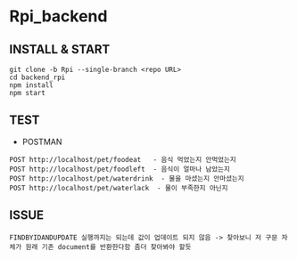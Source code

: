 # Rpi_backend

## INSTALL & START
    git clone -b Rpi --single-branch <repo URL>
    cd backend_rpi
    npm install
    npm start
  
## TEST
* POSTMAN
```  
POST http://localhost/pet/foodeat   - 음식 먹었는지 안먹었는지
POST http://localhost/pet/foodleft  - 음식이 얼마나 남았는지
POST http://localhost/pet/waterdrink  - 물을 마셨는지 안마셨는지
POST http://localhost/pet/waterlack  - 물이 부족한지 아닌지
```

## ISSUE
    FINDBYIDANDUPDATE 실행까지는 되는데 값이 업데이트 되지 않음 -> 찾아보니 저 구문 자체가 원래 기존 document를 반환한다함 좀더 찾아봐야 할듯
        
